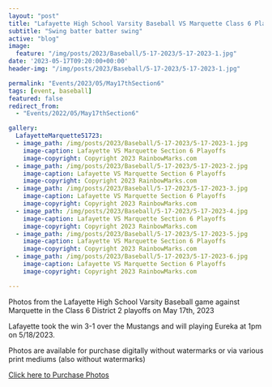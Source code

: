 ```yaml
---
layout: "post"
title: "Lafayette High School Varsity Baseball VS Marquette Class 6 Playoffs"
subtitle: "Swing batter batter swing"
active: "blog"
image:
  feature: "/img/posts/2023/Baseball/5-17-2023/5-17-2023-1.jpg"
date: '2023-05-17T09:20:00+00:00'
header-img: "/img/posts/2023/Baseball/5-17-2023/5-17-2023-1.jpg"

permalink: "Events/2023/05/May17thSection6"
tags: [event, baseball]
featured: false
redirect_from: 
  - "Events/2022/05/May17thSection6"

gallery:
  LafayetteMarquette51723:
  - image_path: /img/posts/2023/Baseball/5-17-2023/5-17-2023-1.jpg
    image-caption: Lafayette VS Marquette Section 6 Playoffs
    image-copyright: Copyright 2023 RainbowMarks.com
  - image_path: /img/posts/2023/Baseball/5-17-2023/5-17-2023-2.jpg
    image-caption: Lafayette VS Marquette Section 6 Playoffs
    image-copyright: Copyright 2023 RainbowMarks.com
  - image_path: /img/posts/2023/Baseball/5-17-2023/5-17-2023-3.jpg
    image-caption: Lafayette VS Marquette Section 6 Playoffs
    image-copyright: Copyright 2023 RainbowMarks.com
  - image_path: /img/posts/2023/Baseball/5-17-2023/5-17-2023-4.jpg
    image-caption: Lafayette VS Marquette Section 6 Playoffs
    image-copyright: Copyright 2023 RainbowMarks.com
  - image_path: /img/posts/2023/Baseball/5-17-2023/5-17-2023-5.jpg
    image-caption: Lafayette VS Marquette Section 6 Playoffs
    image-copyright: Copyright 2023 RainbowMarks.com
  - image_path: /img/posts/2023/Baseball/5-17-2023/5-17-2023-6.jpg
    image-caption: Lafayette VS Marquette Section 6 Playoffs
    image-copyright: Copyright 2023 RainbowMarks.com

---
```


Photos from the Lafayette High School Varsity Baseball game against Marquette in the Class 6 District 2 playoffs on May 17th, 2023

Lafayette took the win 3-1 over the Mustangs and will playing Eureka at 1pm on 5/18/2023.

Photos are available for purchase digitally without watermarks or via various print mediums (also without watermarks)

[Click here to Purchase Photos](https://photos.rainbowmarks.com/2023/Baseball/5-17-2023-Lafayette-vs-Marquette/)


